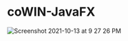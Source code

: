 # coWIN-JavaFX

![Screenshot 2021-10-13 at 9 27 26 PM](https://user-images.githubusercontent.com/56655610/137170090-4da946d6-dd7d-47a5-9f7d-f9199fe1aedb.png)
